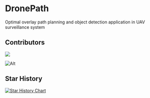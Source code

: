 # DronePath
Optimal overlay path planning and object detection application in UAV surveillance system


<h2 id="contrib">Contributors</h2>
<a href="https://github.com/NienCongChua/DronePath/graphs/contributors">
  <img src="https://contrib.rocks/image?repo=NienCongChua/DronePath" />
</a>

![Alt](https://repobeats.axiom.co/api/embed/f597c915603b3c80ab25f91ca765477d7503559f.svg "Repobeats analytics image")

<h2 id="star_hist">Star History</h2>

<a href="https://star-history.com/#NienCongChua/DronePath&Date">
 <picture>
   <source media="(prefers-color-scheme: dark)" srcset="https://api.star-history.com/svg?repos=NienCongChua/DronePath&type=Date&theme=dark" />
   <source media="(prefers-color-scheme: light)" srcset="https://api.star-history.com/svg?repos=NienCongChua/DronePath&type=Date" />
   <img alt="Star History Chart" src="https://api.star-history.com/svg?repos=NienCongChua/DronePath&type=Date"/>
 </picture>
</a>

